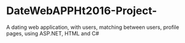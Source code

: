 # DateWebAPPHt2016-Project-
A dating web application, with users, matching between users, profile pages, using ASP.NET, HTML and C#

